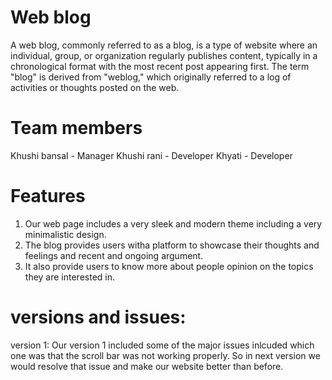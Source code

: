 # Web blog
A web blog, commonly referred to as a blog, is a type of website where an individual, group, or organization regularly publishes content, typically in a chronological format with the most recent post appearing first. The term "blog" is derived from "weblog," which originally referred to a log of activities or thoughts posted on the web.
# Team members
Khushi bansal - Manager
Khushi rani - Developer
Khyati - Developer
# Features
1. Our web page includes a very sleek and modern theme including a very minimalistic design.
2. The blog provides users witha platform to showcase their thoughts and feelings and recent and ongoing argument. 
3. It also provide users to know more about people opinion on the topics they are interested in.
# versions and issues: 
version 1: Our version 1 included some of the major issues inlcuded which one was that the scroll bar was not working properly. So in next version we would resolve that issue and make our website better than before.
